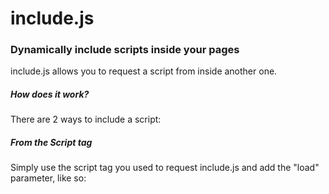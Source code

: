 # include.js
### Dynamically include scripts inside your pages

include.js allows you to request a script from inside another one.

##### How does it work?
There are 2 ways to include a script:

##### From the Script tag
Simply use the script tag you used to request include.js and add the "load" parameter, like so:
> <script src="include.js" load="script.js">

You can add multiple scripts at once by putting a valid JSON array inside the load parameter, here's an example:
> <script src="include.js" load='["script_1.js", "script_2.js"]'>

##### From inside a script
Simply use the include function and pass the parameters as an object, like so:
<code><pre>
include({
  url: "script.js" // or a valid JSON array like in the example above
});
</pre></code>
